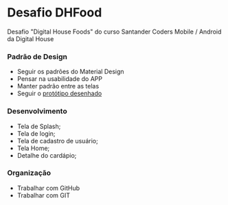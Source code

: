 # Desafio DHFood
Desafio "Digital House Foods" do curso Santander Coders Mobile / Android da Digital House

### Padrão de Design
- Seguir os padrões do Material Design
- Pensar na usabilidade do APP
- Manter padrão entre as telas
- Seguir o [protótipo desenhado][prototipo]

### Desenvolvimento
- Tela de Splash;
- Tela de login;
- Tela de cadastro de usuário;
- Tela Home;
- Detalhe do cardápio;

### Organização
- Trabalhar com GitHub
- Trabalhar com GIT

[prototipo]: <https://marvelapp.com/194b601g/screen/54520694>
